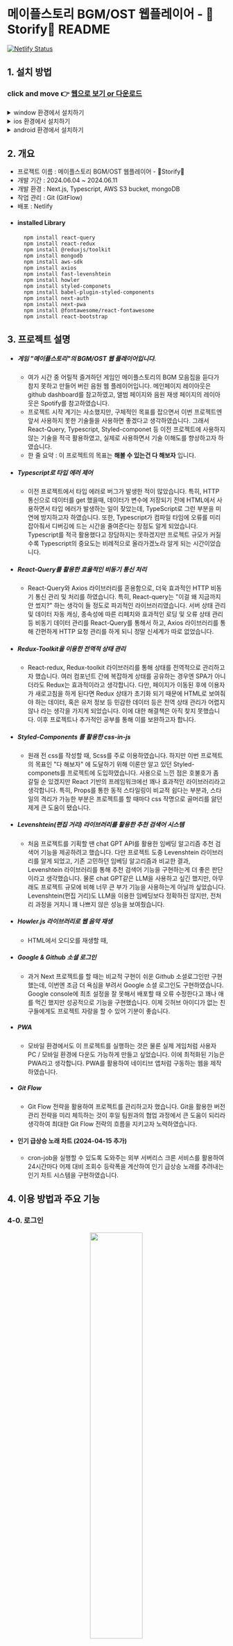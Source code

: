 # 메이플스토리 BGM/OST 웹플레이어 - 🍁Storify🍁 README 
[![Netlify Status](https://api.netlify.com/api/v1/badges/24039107-9700-4bcc-ad3b-d630e2b880e0/deploy-status)](https://app.netlify.com/sites/maple-storify/deploys)

## 1. 설치 방법

### click and move 👉 [웹으로 보기 or 다운로드](https://maple-storify.netlify.app/)


<details>
  <summary>window 환경에서 설치하기</summary>
  <div align = 'center'>
    <img src='https://github.com/pvvng/maplestory_with_nextjs/assets/112927193/da2207fa-07f6-41d9-a277-42125861811a' width='49%' />
  </div>
</details>

<details>
  <summary>ios 환경에서 설치하기</summary>
  <div>
        <img align='top' src='https://github.com/pvvng/maplestory_with_nextjs/assets/112927193/c6eb773b-3840-4dd4-aeb5-cbdff7cf2b2c' width='31%' />
        <img align='top' src='https://github.com/pvvng/maplestory_with_nextjs/assets/112927193/d4bf3ead-3e08-4fa7-a86b-6b1daa34da27' width='33%'/>
        <img align='top' src='https://github.com/pvvng/maplestory_with_nextjs/assets/112927193/7dba8c0f-4a9f-4b90-8c71-0a0a3950c7e2' width = '33%'/>
  </div>
</details>

<details>
  <summary>android 환경에서 설치하기</summary>
  <div align='center'>
    <img src='https://github.com/pvvng/pokemon_game_with_nextjs/assets/112927193/99d8824b-ba02-4cf0-897d-430c45a55176' width='30%' />
  </div>
</details>

## 2. 개요
- 프로젝트 이름 : 메이플스토리 BGM/OST 웹플레이어 - 🍁Storify🍁
- 개발 기간 : 2024.06.04 ~ 2024.06.11
- 개발 환경 : Next.js, Typescript, AWS S3 bucket, mongoDB
- 작업 관리 : Git (GitFlow)
- 배포 : Netlify
- #### installed Library
        npm install react-query
        npm install react-redux
        npm install @reduxjs/toolkit
        npm install mongodb
        npm install aws-sdk
        npm install axios
        npm install fast-levenshtein
        npm install howler
        npm install styled-componets
        npm install babel-plugin-styled-components
        npm install next-auth
        npm install next-pwa
        npm install @fontawesome/react-fontawesome
        npm install react-bootstrap

## 3. 프로젝트 설명

- ##### 게임 "메이플스토리"의 BGM/OST 웹 플레이어입니다.
  - 여가 시간 중 어릴적 즐겨하던 게임인 메이플스토리의 BGM 모음집을 듣다가 참지 못하고 만들어 버린 음원 웹 플레이어입니다. 메인페이지 레이아웃은 github dashboard를 참고하였고, 앨범 페이지와 음원 재생 페이지의 레이아웃은 Spotify를 참고하였습니다.
  - 프로젝트 시작 계기는 사소했지만, 구체적인 목표를 잡으면서 이번 프로젝트엔 앞서 사용하지 못한 기술들을 사용하면 좋겠다고 생각하였습니다. 그래서 React-Query, Typescript, Styled-componet 등 이전 프로젝트에 사용하지 않는 기술을 적극 활용하였고, 실제로 사용하면서 기술 이해도를 향상하고자 하였습니다.
  - 한 줄 요약 : 이 프로젝트의 목표는 **해볼 수 있는건 다 해보자** 입니다.

- ##### Typescript로 타입 에러 제어
  - 이전 프로젝트에서 타입 에러로 버그가 발생한 적이 많았습니다. 특히, HTTP 통신으로 데이터를 get 했을때, 데이터가 변수에 저장되기 전에 HTML에서 사용하면서 타입 에러가 발생하는 일이 잦았는데, TypeScript로 그런 부분을 미연에 방지하고자 하였습니다. 또한, Typescript가 컴파일 타임에 오류를 미리 잡아줘서 디버깅에 드는 시간을 줄여준다는 장점도 알게 되었습니다. Typescript를 적극 활용했다고 장담하지는 못하겠지만 프로젝트 규모가 커질수록 Typescript의 중요도는 비례적으로 올라가겠노라 알게 되는 시간이었습니다. 

- ##### React-Query를 활용한 효율적인 비동기 통신 처리
  - React-Query와 Axios 라이브러리를 혼용함으로, 더욱 효과적인 HTTP 비동기 통신 관리 및 처리를 하였습니다. 특히, React-query는 "이걸 왜 지금까지 안 썼지?" 하는 생각이 들 정도로 파괴적인 라이브러리였습니다. 서버 상태 관리 및 데이터 자동 캐싱, 종속성에 따른 리페치와 효과적인 로딩 및 오류 상태 관리 등 비동기 데이터 관리를 React-Query를 통해서 하고, Axios 라이브러리를 통해 간편하게 HTTP 요청 관리를 하게 되니 정말 신세계가 따로 없었습니다. 

- ##### Redux-Toolkit을 이용한 전역적 상태 관리
  - React-redux, Redux-toolkit 라이브러리를 통해 상태를 전역적으로 관리하고자 했습니다. 여러 컴포넌트 간에 복잡하게 상태를 공유하는 경우엔 SPA가 아니더라도 Redux는 효과적이라고 생각합니다. 다만, 페이지가 이동된 후에 이용자가 새로고침을 하게 된다면 Redux 상태가 초기화 되기 때문에 HTML로 보여줘야 하는 데이터, 혹은 유저 정보 등 민감한 데이터 등은 전역 상태 관리가 어렵지 않나 라는 생각을 가지게 되었습니다. 이에 대한 해결책은 아직 찾지 못했습니다. 이후 프로젝트나 추가적인 공부를 통해 이를 보완하고자 합니다.

- ##### Styled-Components 를 활용한 css-in-js
  - 원래 전 css를 작성할 때, Scss를 주로 이용하였습니다. 하지만 이번 프로젝트의 목표인 "다 해보자" 에 도달하기 위해 이론만 알고 있던 Styled-componets를 프로젝트에 도입하였습니다. 사용으로 느낀 점은 호불호가 좀 갈릴 순 있겠지만 React 기반의 프레임워크에선 꽤나 효과적인 라이브러리라고 생각합니다. 특히, Props를 통한 동적 스타일링이 비교적 쉽다는 부분과, 스타일의 격리가 가능한 부분은 프로젝트를 할 때마다 css 작명으로 골머리를 앓던 제게 큰 도움이 됐습니다.

- ##### Levenshtein(편집 거리) 라이브러리를 활용한 추천 검색어 시스템
  - 처음 프로젝트를 기획할 땐 chat GPT API를 활용한 임베딩 알고리즘 추천 검색어 기능을 제공하려고 했습니다. 다만 프로젝트 도중 Levenshtein 라이브러리를 알게 되었고, 기존 고민하던 임베딩 알고리즘과 비교한 결과, Levenshtein 라이브러리를 통해 추천 검색어 기능을 구현하는게 더 좋은 판단이라고 생각했습니다. 물론 chat GPT같은 LLM을 사용하고 싶긴 했지만, 아무래도 프로젝트 규모에 비해 너무 큰 부가 기능을 사용하는게 아닐까 싶었습니다. Levenshtein(편집 거리)도 LLM을 이용한 임베딩보다 정확하진 않지만, 전처리 과정을 거치니 꽤 나쁘지 않은 성능을 보여줬습니다.

- ##### Howler.js 라이브러리로 웹 음악 재생
  - HTML에서 오디오를 재생할 때, <audio>라는 훌륭한 태그가 선택지로 존재합니다. 다만, Howler.js 라이브러리를 사용하면 좀 더 효과적으로 음원 재생이 가능하기에 Howler.js를 사용하였습니다.

- ##### Google & Github 소셜 로그인
  - 과거 Next 프로젝트를 할 때는 비교적 구현이 쉬운 Github 소셜로그인만 구현했는데, 이번엔 조금 더 욕심을 부려서 Google 소셜 로그인도 구현하였습니다. Google console에 최초 설정을 잘 못해서 배포할 때 오류 수정한다고 꽤나 애를 먹긴 했지만 성공적으로 기능을 구현했습니다. 이제 깃허브 아이디가 없는 친구들에게도 프로젝트 자랑을 할 수 있어 기분이 좋습니다.
 
- ##### PWA
    - 모바일 환경에서도 이 프로젝트를 실행하는 것은 물론 실제 게임처럼 사용자 PC / 모바일 환경에 다운도 가능하게 만들고 싶었습니다. 이에 최적화된 기능은 PWA라고 생각합니다. PWA를 활용하여 네이티브 앱처럼 구동하는 웹을 제작하였습니다.
 
- ##### Git Flow
    - Git Flow 전략을 활용하여 프로젝트를 관리하고자 했습니다. Git을 활용한 버전 관리 전략을 미리 체득하는 것이 후일 팀원과의 협업 과정에서 큰 도움이 되리라 생각하여 최대한 Git Flow 전략의 흐름을 지키고자 노력하였습니다.
 
- #### 인기 급상승 노래 차트 (2024-04-15 추가)
  - cron-job을 실행할 수 있도록 도와주는 외부 서버리스 크론 서비스를 활용하여 24시간마다 어제 대비 조회수 등락폭을 계산하여 인기 급상승 노래를 추려내는 인기 차트 시스템을 구현하였습니다.
  

## 4. 이용 방법과 주요 기능

### 4-0. 로그인

<div align='center'>
    <img src='https://github.com/pvvng/maplestory_with_nextjs/assets/112927193/1b13c89c-46e8-4ce9-9a0e-d0dd91fdc7f7f' width='49%' />
</div>

구글 혹은 깃허브 계정으로 소셜 로그인이 가능합니다. 만약 로그인을 하지 않을 경우 웹 사용에 제한이 생깁니다.

- - -

### 4-1. 메인페이지
### 배너, 추천 테마, 미니 플레이리스트 기능

<div align='center'>
    <img src='https://github.com/pvvng/maplestory_with_nextjs/assets/112927193/772d28c5-f2da-4388-af3c-fe95d7189d1d' width='31%' />
      <img src='https://github.com/pvvng/maplestory_with_nextjs/assets/112927193/45e2cb5b-de96-4e21-a313-599472a88415' width='31%' />
    <img src='https://github.com/pvvng/maplestory_with_nextjs/assets/112927193/35fe2e28-f395-4019-a8ce-bed9ce47eca4' width='31%' />
</div>


- #### 배너 : 

배너는 쇼핑몰 사이트의 광고판이나, 음악 사이트의 신곡 홍보 등의 역할을 위해 제작되었습니다. 하단 버튼을 클릭하면 해당 앨범 페이지로 이동합니다. 배너는 10초마다 다른 화면으로 교체됩니다.

- #### 추천 테마:

추천 테마는 #분위기 에 따라 앨범을 추천합니다. 추천 테마 탭은 캐러셀 애니메이션이 삽입되었고, 아이콘 버튼을 클릭하면 부드럽게 이동합니다. 또한, 버튼을 추천테마 리스트가 종료될 때 까지 클릭하면 다시 원상태로 돌아옵니다. 추천 테마 이미지를 hover하면 이미지가 반투명해지고, 클릭하면 해당 앨범 페이지로 이동합니다.

- #### 미니 플레이리스트:

메인 페이지에서 사용자의 플레이리스트를 바로 확인하고, 하트 해제 및 플레이리스트 페이지로 바로 이동이 가능합니다.


### 앨범 검색, 추천 검색어 기능

<div align='center'>
    <img src='https://github.com/pvvng/maplestory_with_nextjs/assets/112927193/d5d02d3b-8831-4d8a-adb0-5434a0474469' width='48%' />
      <img src='https://github.com/pvvng/maplestory_with_nextjs/assets/112927193/137401a8-349c-4853-9a82-9388bdd4c53a' width='48%' />
</div>

- 좌측 상단 input 버튼을 클릭하여 앨범을 검색할 수 있습니다.

- 검색어를 찾지 못한 경우 유사한 앨범을 추천하거나, 오늘의 추천 앨범을 보여줍니다.

### 인기 급상승 노래 차트 (2024-06-15 추가)

 <div align="center">
    <img src='https://github.com/pvvng/maplestory_with_nextjs/assets/112927193/2b955077-fd4e-4ac5-b7d2-cb75f755d447' width='30%' />
    <img src='https://github.com/pvvng/maplestory_with_nextjs/assets/112927193/de842053-b163-446d-aadf-5a75a2c4af8d' width='30%' />
    <img src='https://github.com/pvvng/maplestory_with_nextjs/assets/112927193/da4b24f2-e384-4a45-8233-4f2dad1a9928' width='30%' />
 </div>

- 어제 조회수를 기준와 당일 조회수를 비교하여 얻은 조회수 등락폭을 기준으로 인기 급상승 노래 차트를 보여줍니다.
  
- 조회수 등락폭은 cron-job 기능을 활용하여 24시간마다 자동으로 갱신 및 초기화됩니다.
  
- 음원 재생 페이지에서 음원의 조회수 정보를 애니메이션으로 확일 할 수 있습니다. 조회수가 확인되지 않는 노래는 예외처리합니다.

- 조회수가 0일땐 등락폭 텍스트 색상이 검게, 1 ~ 10 일때는 주황색으로, 10 초과일때는 붉어집니다.

- - -

### 4-2. 앨범페이지

<div align='center'>
    <img src='https://github.com/pvvng/maplestory_with_nextjs/assets/112927193/b705e8f3-912b-4b65-9783-30c79d7e3a88' width='48%' />
</div>

- #### 앨범 리스트:

앨범의 전체 음원 리스트를 보여줍니다.

- #### 하트 버튼:

하트 버튼을 클릭하여 좋아하는 음원을 플레이리스트에 저장 가능합니다. 하트 버튼을 한번 더 클릭하면 플레이리스트에서 해당 음원이 삭제됩니다.

### 앨범 플레이, 오토플레이 기능

<div align='center'>
  <img src='https://github.com/pvvng/maplestory_with_nextjs/assets/112927193/91daa410-d66f-4058-b4e5-1b7ac1f42bc2' width='48%' />
  <img src='https://github.com/pvvng/maplestory_with_nextjs/assets/112927193/3724b627-384c-44f5-9941-b33c6062c30c' width='48%' />
</div>

- #### 앨범 플레이 기능:

음원 플레이 버튼을 클릭하여 음악을 재생하거나, 일시정지 시킬 수 있습니다. 음악이 일시정지 되면 하단 남은 음원 길이 바가 정지됩니다. 음악이 재생 중이라면 음원 길이가 점차 줄어듭니다. 음원이 재생 중이라면 앨범 커버가 회전하는 애니메이션이 작동합니다.

- #### 앨범 오토 플레이 기능:

오토 플레이 버튼을 클릭하여 오토 플레이 기능 활성화가 가능합니다. 오토 플레이 기능이 활성화 되어 있을 때 음악 재생이 완료되면 다음 음원을 재생합니다. 

- #### 앨범 전체보기 :

좌측 앨범 메뉴에서 전체 앨범을 볼 수 있습니다. 기능은 앨범 페이지와 동일합니다. 현재 재생 중인 음악은 검정 배경색을 가집니다.

- - -

### 4-3. 마이페이지 (플레이리스트)
  
<div align='center'>
    <img src='https://github.com/pvvng/maplestory_with_nextjs/assets/112927193/e2622292-804a-40e9-b4a8-210ab9ca3d6f' width='48%' />
</div>

- #### 플레이리스트:

전체 플레이리스트를 보여줍니다. 플레이리스트는 로그인 한 유저가 하트 버튼을 누른 음원으로 구성됩니다.

- #### 하트 버튼:

하트 버튼을 클릭하여 좋아하는 음원을 플레이리스트에 저장 가능합니다. 하트 버튼을 한번 더 클릭하면 플레이리스트에서 해당 음원이 삭제됩니다.


### 플레이리스트 플레이, 오토플레이 기능

<div align='center'>
    <img src='https://github.com/pvvng/maplestory_with_nextjs/assets/112927193/b887b0a7-3a8d-4709-afce-3bc49e39fcc1' width='48%' />
    <img src='https://github.com/pvvng/maplestory_with_nextjs/assets/112927193/fef588c4-f4d2-406c-a165-bc6912c2e552' width='48%' />
</div>

- #### 플레이리스트 플레이 기능:

음원 플레이 버튼을 클릭하여 음악을 재생하거나, 일시정지 시킬 수 있습니다. 음악이 일시정지 되면 하단 남은 음원 길이 바가 정지됩니다. 음악이 재생 중이라면 음원 길이가 점차 줄어듭니다. 음원이 재생 중이라면 앨범 커버가 회전하는 애니메이션이 작동합니다.

- #### 플레이리스트 오토 플레이 기능:

오토 플레이 버튼을 클릭하여 오토 플레이 기능 활성화가 가능합니다. 오토 플레이 기능이 활성화 되어 있을 때 음악 재생이 완료되면 다음 음원을 재생합니다. 

- #### 앨범 전체보기 :

좌측 앨범 메뉴에서 전체 플레이리스트를 볼 수 있습니다. 기능은 플레이리스트 페이지와 동일합니다. 현재 재생 중인 음악은 검정 배경색을 가집니다.

  
## 5. 프로젝트 회고

- ### 5-1. 프로젝트 중 신경 쓴 부분

- ##### 추천 검색어 서비스
  - 앞서 언급했듯, 전 임베딩을 사용하지 않고, 편집 거리를 이용하여 추천 검색어 시스템을 구성하였습니다. 물론 LLM 인공지능으로 처리하는 임베딩 시스템보다 정확도 부분에선 현저히 떨어지는 수준이지만 그럼에도 나쁘지 않은 성능을 보여주는 것 같아서 퍽 만족스럽네요.
  - [Levenshtein으로 추천 검색어 서비스 구현하기](https://velog.io/@pvvng/levenshtein-%EA%B1%B0%EB%A6%AC-%EB%9D%BC%EC%9D%B4%EB%B8%8C%EB%9F%AC%EB%A6%AC%EB%A1%9C-%EA%B2%80%EC%83%89%EC%96%B4-%EC%9C%A0%EC%82%AC%EB%8F%84-%EC%B0%BE%EA%B8%B0)
 
- ##### Howler.js를 사용한 오디오 플레이어
  - <audio> 태그 대신 Howler.js를 선택한 이유 중 하나는 Howler 라이브러리가 모바일 환경에서 화면이 종료되어도 음원 재생이 가능한 것입니다. PWA로 progressive webapp 을 만드려고 했기에 이는 좋은 선택지가 되리라 판단했습니다.
  - [Howler.js로 오디오 플레이어 만들기](https://velog.io/@pvvng/Howler.js%EB%A1%9C-%EB%AE%A4%EC%A7%81-%ED%94%8C%EB%A0%88%EC%9D%B4%EC%96%B4-%EB%A7%8C%EB%93%A4%EA%B8%B0)
 
- ##### Axios와 React-Query를 활용한 HTTP 비동기 통신
  - useQuery 훅을 이용하여 더욱 효과적인 HTTP 통신을 위해 노력했습니다. 앞서 언급한 것처럼 서버 상태 관리 및 데이터 자동 캐싱, 종속성에 따른 리페치와 효과적인 로딩 및 오류 상태 관리 등 비동기 데이터 관리를 React-Query를 통해서 하고, Axios 라이브러리를 통해 간편하게 HTTP 요청을 관리하였습니다. 다만 아쉬운 점은 Tanstack-query(신버전)이 아닌 React-Query(구버전) 으로 프로젝트를 진행하였다는 것 입니다.
  - [프로젝트에서 사용한 fetch, Promise 함수 알아보기(총 3편)](https://velog.io/@pvvng/%ED%94%84%EB%A1%9C%EC%A0%9D%ED%8A%B8%EC%97%90%EC%84%9C-%EC%82%AC%EC%9A%A9%EB%90%9C-fetch-promise-%ED%95%A8%EC%88%98%EB%93%A4-%EC%86%8C%EA%B0%9C-1)

- ##### 컴포넌트의 재사용
  - 이번 프로젝트에서 album 페이지를 playlist 페이지에서 사용하거나, 하트 버튼 컴포넌트의 사용, 오디오 재생 컴포넌트의 재사용 등 다양한 컴포넌트 재사용을 위해 노력했습니다. 특히 기억에 남는건 오디오 재생 컴포넌트를 현재 재생중인 조건 (일반 앨범이냐, 플레이리스트냐) 에 따라서 오토플레이 활성화 시 다음 재생할 음원을 설정하였는데, 이 부분이 나쁘지 않았다고 생각합니다. 다만, 이러한 노력에도 유사한 함수 여러개 만들기, 컴포넌트 코드가 길어지는 등의 문제가 발생했습니다. 클린 코드를 위해선 먼저 생각하고 코드를 짜는게 맞는것 같습니다.
  - (음원 재생 컴포넌트 GetHowlAudio에 관한 설명)[https://velog.io/@pvvng/Howler.js%EB%A1%9C-%EB%AE%A4%EC%A7%81-%ED%94%8C%EB%A0%88%EC%9D%B4%EC%96%B4-%EB%A7%8C%EB%93%A4%EA%B8%B0]
 
- ##### useRef의 사용
  - useRef 훅의 동작 방식을 이번 프로젝트를 하면서 이해하게 되었습니다. useState 상태는 렌더링에 영향을 미치고, 컴포넌트가 재렌더링 될 때 변경되는데 반해, useRef 가 반환하는 객체는 재렌더링에 영향을 끼치지 않고, 컴포넌트가 재렌더링 되도 유지됩니다. 또한, Virtual Dom에서 DOM의 변경사항을 확인하여 DOM에 변동 사항을 재렌더링하지만, useRef는 DOM 에 직접 접근 가능합니다. 두 훅을 적절히 상황에 혼용하면 더욱 효과적으로 동작하는 웹을 만들 수 있겠다는 생각이 들었습니다.
  - 일례로, 1. 사용자에게 input 값을 입력 받아 2. 이를 album Array 안의 요소들과 비교하고 3. 비교한 값을 바탕으로 페이지를 라우팅해야하는 상황이 있었습니다. (메인페이지 - 검색버튼) 이 상황에서 사용자에게 입력받는 값을 useState 상태로 관리하니 input Value가 상태에 저장되는 시간보다 페이지 라우팅 속도가 빨라 input Value가 제대로 저장되지 않은채로 라우팅이 이루어져 오류가 발생했습니다. 이를 해결하기 위해 직접 DOM에 관여 가능한 useRef 훅을 사용하여 입력값을 관리하여 문제를 해결했습니다.
  - 비슷한 예시로 음원 재생 컴포넌트 getHowlAudio에서 오토플레이 버튼 활성화 상태에서 음원이 종료되면 다음 음원 페이지로 이동해야 했는데, 이를 상태로 관리시 상태에 값이 저장되는데 시간차가 존재해 오류가 발생했습니다. 이 경우도 useRef로 다음 재생할 음원을 관리하여 문제를 해결했습니다.
  - 결론적으론, 재렌더링에 관여하지 않고, DOM에 직접 접근 가능한 상태나 변수가 필요하다면 useRef 훅을 이용하는게 정말 좋은 선택지라는 것을 알게되는 시간이었습니다.
  - (검색 버튼과 useRef 훅)[https://velog.io/@pvvng/useRef%EB%A1%9C-input-value-%EC%A0%80%EC%9E%A5%ED%95%98%EA%B8%B0]
  
- ##### 인기 급상승 노래 차트와 cron-job
  - 인기 급상승 차트를 제작하면서 24시간마다 데이터를 갱신하는 작업에 대한 필요를 느끼게 되었습니다. 이 과정에서 cron-job을 알게되었고, 이를 사용하기로 결정했습니다. 다만, cron-job 을 사용하기 위해서는 24시간 가동되는 서버가 필요했기 때문에 우회책으로 Netlify function 과 외부 서버리스 크론 서비스 [EasyCron](https://www.easycron.com/cron-jobs) 를 사용하여 매일 자정마다 데이터를 갱신하도록 구조화했습니다. 구체적인 코드 구현 과정이 궁금하시다면 [조회수 시스템 만들기](https://velog.io/write?id=1f97c0bc-df96-43a1-9894-1d8d9e33d923) 글을 참고하시면 됩니다.

- ### 5-2. 프로젝트 중 어려웠던 부분 && 프로젝트의 아쉬운 부분

- ##### 오토플레이를 위한 함수 / 커스텀 훅
  - 해당 프로젝트에서 가장 어려웠고, 구현까지 가장 오랜 시간이 걸렸으며 가장 공들인 기능인 오토플레이 기능이 기억납니다. 오토플레이 기능을 구현하기 위해 제가 짠 코드의 전반적인 이해가 선행되어야 했으며, 이 과정에서 과연 내가 100% 이해하고 코드를 짜고 있는건가? 라는 의문점을 가지게 되었습니다. 결과적으로는 성공적으로 해당 기능을 구현했지만, 함수와 커스텀 훅의 완성도가 떨어지는 것 같아 아쉬움이 남습니다. 다음 프로젝트에선 이런 부분을 미연에 방지하기 위해 코드 짜기 전 어떤 로직으로 기능을 구현할 지 미리 충분히 고민해보고 손가락을 움직여야겠습니다.
  - [오토플레이를 위한 함수 / 커스텀 훅](https://velog.io/@pvvng/%EC%98%A4%ED%86%A0%ED%94%8C%EB%A0%88%EC%9D%B4%EB%A5%BC-%EC%9C%84%ED%95%9C-%ED%95%A8%EC%88%98%EC%BB%A4%EC%8A%A4%ED%85%80-%ED%9B%85)
 
- ##### Redux 의 활용도
  - 해당 프로젝트는 Redux를 사용하긴 했지만, Redux의 장점을 활용하진 못했습니다. 음원 재생이 URL params에 종속적으로 일어났기에 성공적인 음원 재생을 위해선 페이지지 라우팅 과정을 거쳐야했습니다. 이는 Next app routing의 특징이기도 하지만, Redux를 활용하기엔 충분한 환경이 아니라고 판단했습니다. 앞서 언급한 것처럼 사용자가 새로고침을 하면 store에 저장된 상태도 초기화 되기 때문에 렌더링에 관여하는 변수나, 사용자의 데이터 등은 store에 저장할 수 없겠다는 걸 알게 되었습니다. 물론 이를 타파하기 위한 좋은 방법이 어딘가 있으리라 확신하지만 저는 아직 그 방법을 깨치지 못한 것 같습니다. 이 부분이 아쉽습니다.

- ##### 더러운 코드
  - 웹페이지를 완성하고 제가 짠 코드를 처음부터 끝까지 읽어봤습니다. "이걸 내가 짰다고?" 하며 감탄한 코드도 있었지만, "이걸.. 내가 짰다고..?" 싶은 스파게티 코드도 더러 있었습니다. 정리가 가능한 부분을 가능한 모두 정리했지만 상태와 로직이 복잡하게 얽히고 섥혀 도저히 손을 대지 못한 코드도 존재합니다. 조금 더 생각하고 코드를 짤 걸 하는 후회가 남습니다.
 
- ##### Typescript
  - 제가 TS에 대한 이해도가 현저히 낮은 수준이라는 것을 알게 되었습니다. TS를 더 공부하여 효과적으로 에러 관리를 위해 노력하겠습니다.  
 
## 6. 후기
### 느낀 점

코드 짤때는 되게 즐거운데, 막상 완성된 웹을 보면 썩 유쾌하진 않습니다. 
제 부족함이 보이기 때문이겠죠. 
내가 만족하는 그날까지 정진하겠습니다. 예 뭐 화이팅 ~

>추천 노래 : 설원의 음유시인 Way Back home, 지구방위본부 진공청소기, 모험가 스토리 Go fight show your Energy,  블랙헤븐 Promise of heaven

## 7. 업데이트 및 변동 사항

- #### 2024-06-12
1. 앨범 커버 디자인을 CD처럼 수정하고, 턴테이블 톤암 CSS를 추가했습니다. 톤암은 음원 재생 여부에 따라 회전합니다. 
<div align='center'>
    <img src='https://github.com/pvvng/maplestory_with_nextjs/assets/112927193/3b4a81a9-807a-461b-bf69-4cc00788a90a' width='48%' />
</div>

2. any 타입으로 선언된 일부 변수, Props의 타입을 알맞게 수정하였습니다.
3. Styled-component의 HTML DOM 요소에 인식되지 않는 속성이 추가되는 문제를 shouldForwardProp 기능으로 해결하였습니다.

- #### 2024-06-13
1. Google DevTools LightHouse 점수를 바탕으로 성능 최적화를 진행하였습니다.
   - performance : 60 ~ 70 => 86 ~ 95
   - Accesibility : 70 ~ 80 => 100
   - Best Practice : 100
   - SEO : 90 ~ 100 => 100 
   <img src='https://github.com/pvvng/maplestory_with_nextjs/assets/112927193/4894f3ac-5685-4aca-808c-7ba8f7701080' width='48%' />

   - aws bucket에 prefetch와 이미지 lazy load, 이미지 형식 .webp로 변환, 적잘한 이미지 사이즈 지정 등으로 최적화를 진행하였습니다.
   - 다만, album, album 재생 페이지에서 performance 항목이 86점이 나왔기 때문에 추가적인 최적화 과정을 거칠 예정입니다.  

- #### 2024-06-15
1. 실시간 인기 급상승 차트 기능 추가
   - 사용자가 어떤 노래를 듣는지 감지하고, 해당 노래를 2/3 이상 들었다면 조회수가 1 증가합니다. 어제 기준 조회수와 비교하여 조회수 증가량을 측정하여 실시간 인기 급상승 노래 차트를 제작하였습니다. 이 과정에서 DB에서 받은 조회수 데이터를 Redux Store에 보관하였으며, 아쉬운 점 중 하나였던 Redux의 활용도 문제를 작게나마 해소했습니다. 또한, 음원 재생 페이지에서 조회수 확인 애니메이션을 추가했습니다. 조회수 갱신은 netlify function 과 cron-job 기능을 활용하여 24시간마다 자동 갱신됩니다.
  
 <div align="center">
    <img src='https://github.com/pvvng/maplestory_with_nextjs/assets/112927193/2b955077-fd4e-4ac5-b7d2-cb75f755d447' width='30%' />
    <img src='https://github.com/pvvng/maplestory_with_nextjs/assets/112927193/de842053-b163-446d-aadf-5a75a2c4af8d' width='30%' />
    <img src='https://github.com/pvvng/maplestory_with_nextjs/assets/112927193/da4b24f2-e384-4a45-8233-4f2dad1a9928' width='30%' />
 </div>

2. PWA maskable icon으로 변경
   - 기존 앱 아이콘으로 rounded icon을 사용하였으나, 테두리 부분이 검게 보이는 문제가 발생하여 아이콘을 크기에 맞게 적절히 변환하도록 icon purpose를 "any maskable" 로 manefest.json 파일에 명시했습니다.
## 8. file tree

* page & components
  ```
  📦app
   ┣ 📂album
   ┃ ┗ 📂[album]
   ┃ ┃ ┣ 📂[title]
   ┃ ┃ ┃ ┗ 📜page.tsx
   ┃ ┃ ┗ 📜page.tsx
   ┣ 📂components
   ┃ ┣ 📂heartbtn
   ┃ ┃ ┣ 📜AlbumHeartBtn.tsx
   ┃ ┃ ┗ 📜SongHeartBtn.tsx
   ┃ ┣ 📂mainpage
   ┃ ┃ ┣ 📜Arccodian.tsx
   ┃ ┃ ┣ 📜Banner.tsx
   ┃ ┃ ┣ 📜Chart.tsx
   ┃ ┃ ┣ 📜MainPage.tsx
   ┃ ┃ ┣ 📜MiniMypage.tsx
   ┃ ┃ ┣ 📜PopularSong.tsx
   ┃ ┃ ┣ 📜SearchContainer.tsx
   ┃ ┃ ┣ 📜ThemeBox.tsx
   ┃ ┃ ┗ 📜ThemeComponent.tsx
   ┃ ┣ 📂play
   ┃ ┃ ┣ 📂AudioFunctions
   ┃ ┃ ┃ ┣ 📜ProgressBar.tsx
   ┃ ┃ ┃ ┣ 📜SlideBtns.tsx
   ┃ ┃ ┃ ┗ 📜VolumeInput.tsx
   ┃ ┃ ┣ 📜Album.tsx
   ┃ ┃ ┣ 📜DetailSong.tsx
   ┃ ┃ ┣ 📜GetHowlAudio.tsx
   ┃ ┃ ┣ 📜RotateImage.tsx
   ┃ ┃ ┗ 📜ViewCard.tsx
   ┃ ┣ 📂playlist
   ┃ ┃ ┗ 📜PlayList.tsx
   ┃ ┣ 📂SiginTools
   ┃ ┃ ┣ 📜SignBtns.tsx
   ┃ ┃ ┗ 📜SignForm.tsx
   ┃ ┣ 📜Footer.tsx
   ┃ ┣ 📜Graph.tsx
   ┃ ┗ 📜Navbar.tsx
   ┣ 📂data
   ┃ ┗ 📜mainPageData.ts
   ┣ 📂funcions
   ┃ ┣ 📂autoplay
   ┃ ┃ ┣ 📜playlistAutoPlay.ts
   ┃ ┃ ┗ 📜useAlbumDataQuery.ts
   ┃ ┣ 📂fetch
   ┃ ┃ ┣ 📜checkDependency.ts
   ┃ ┃ ┣ 📜fetchAlbums.ts
   ┃ ┃ ┣ 📜fetchAWS.ts
   ┃ ┃ ┣ 📜fetchImages.ts
   ┃ ┃ ┣ 📜getDBuserdata.ts
   ┃ ┃ ┣ 📜getTopTracks.ts
   ┃ ┃ ┣ 📜handleDBUpdate.ts
   ┃ ┃ ┗ 📜handleViews.ts
   ┃ ┗ 📜checkLevenshtein.ts
   ┣ 📂mypage
   ┃ ┣ 📂[album]
   ┃ ┃ ┗ 📂[title]
   ┃ ┃ ┃ ┗ 📜page.tsx
   ┃ ┗ 📜page.tsx
   ┣ 📂providers
   ┃ ┣ 📜ReactQueryProvider.tsx
   ┃ ┗ 📜ReduxProvider.tsx
   ┣ 📜favicon.ico
   ┣ 📜font.css
   ┣ 📜layout.tsx
   ┣ 📜page.tsx
   ┗ 📜store.ts
  ```

* API
  ```
  📦pages
   ┗ 📂api
   ┃ ┣ 📂auth
   ┃ ┃ ┗ 📜[...nextauth].ts
   ┃ ┣ 📂get
   ┃ ┃ ┗ 📜viewIncrease.ts
   ┃ ┣ 📂post
   ┃ ┃ ┣ 📜playlist.ts
   ┃ ┃ ┗ 📜userdata.ts
   ┃ ┣ 📂update
   ┃ ┃ ┣ 📜updateDatabase.ts
   ┃ ┃ ┗ 📜views.ts
   ┃ ┣ 📜getAlbum.ts
   ┃ ┣ 📜getAudio.ts
   ┃ ┣ 📜getFolder.ts
   ┃ ┗ 📜getImage.ts
  ``` 
